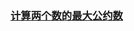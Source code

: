 ### [计算两个数的最大公约数](https://github.com/Egnaxela/java_journey_learning/blob/master/src/com/algorithms/GreatestCommonDivisor.java) 
